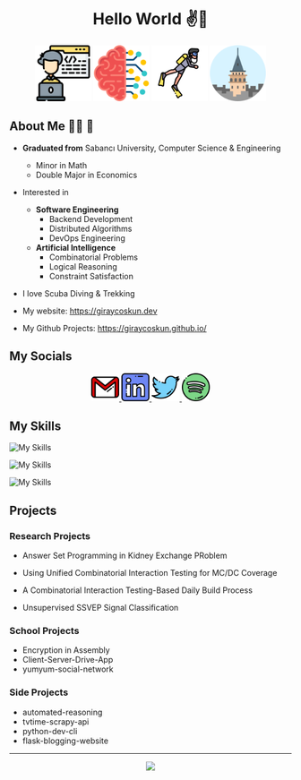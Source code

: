 <div align="center">
  <h1> Hello World ✌️👻</h1>

  <p float="left">
  <img src="./icons/coder.png" width="100" />
  <img src="./icons/artificial-intelligence.png" width="100" />
  <img src="./icons/diver.png" width="100" />
  <img src="./icons/galata-tower.png" width="100" />
</p>

</div>

## About Me 👨‍💻 🤖

- **Graduated from** Sabancı University, Computer Science & Engineering
  - Minor in Math
  - Double Major in Economics

- Interested in
    - **Software Engineering**
        - Backend Development
        - Distributed Algorithms
        - DevOps Engineering
    - **Artificial Intelligence**
        - Combinatorial Problems
        - Logical Reasoning
        - Constraint Satisfaction

- I love Scuba Diving & Trekking

- My website: <https://giraycoskun.dev>
- My Github Projects: <https://giraycoskun.github.io/>

## My Socials

<div align="center">
  <a href="mailto:giraycoskun.dev@gmail.com">
  <img src="./icons/gmail-2.png" width="50" />
  </a>
  <a href="https://www.linkedin.com/in/giraycoskun/">
  <img src="./icons/linkedin.png" width="50" />
  </a>
  <a href="https://twitter.com/coskun_giray">
  <img src="./icons/twitter.png" width="50" />
  </a>
  <a href="https://open.spotify.com/user/11151152114?si=_VZRftzkSj6_LeGUbOmQMQ">
  <img src="./icons/spotify.png" width="50" />
  </a>
</div>

## My Skills

![My Skills](https://skillicons.dev/icons?i=python,java)

![My Skills](https://skillicons.dev/icons?i=flask,fastapi,spring)

![My Skills](https://skillicons.dev/icons?i=git,docker,aws,linux)


## Projects

### Research Projects

- Answer Set Programming in Kidney Exchange PRoblem

- Using Unified Combinatorial Interaction Testing for MC/DC Coverage

- A Combinatorial Interaction Testing-Based Daily Build Process

- Unsupervised SSVEP Signal Classification

### School Projects

- Encryption in Assembly
- Client-Server-Drive-App
- yumyum-social-network

### Side Projects

- automated-reasoning
- tvtime-scrapy-api
- python-dev-cli
- flask-blogging-website

---

<p align="center">
    <img src="https://github-readme-streak-stats.herokuapp.com/?user=giraycoskun&theme=dark" />
</p>
